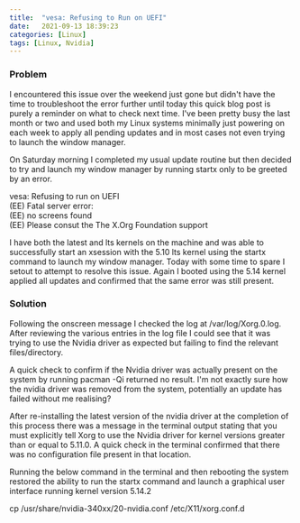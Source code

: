 ```yaml
---
title:  "vesa: Refusing to Run on UEFI"
date:   2021-09-13 18:39:23
categories: [Linux]
tags: [Linux, Nvidia]
---
```


### Problem
I encountered this issue over the weekend just gone but didn't have the time to troubleshoot the error further until today this quick blog post is purely a reminder on what to check next time. I've been pretty busy the last month or two and used both my Linux systems minimally just powering on each week to apply all pending updates and in most cases not even trying to launch the window manager.

On Saturday morning I completed my usual update routine but then decided to try and launch my window manager by running startx only to be greeted by an error.  

vesa: Refusing to run on UEFI  
(EE) Fatal server error:  
(EE) no screens found  
(EE) Please consut the The X.Org Foundation support

I have both the latest and lts kernels on the machine and was able to successfully start an xsession with the 5.10 lts kernel using the startx command to launch my window manager. Today with some time to spare I setout to attempt to resolve this issue. Again I booted using the 5.14 kernel applied all updates and confirmed that the same error was still present. 

### Solution
Following the onscreen message I checked the log at /var/log/Xorg.0.log. After reviewing the various entries in the log file I could see that it was trying to use the Nvidia driver as expected but failing to find the relevant files/directory.

A quick check to confirm if the Nvidia driver was actually present on the system by running pacman -Qi returned no result. I'm not exactly sure how the nvidia driver was removed from the system, potentially an update has failed without me realising? 

After re-installing the latest version of the nvidia driver at the completion of this process there was a message in the terminal output stating that you must explicitly tell Xorg to use the Nvidia driver for kernel versions greater than or equal to 5.11.0. A quick check in the terminal confirmed that there was no configuration file present in that location.

Running the below command in the terminal and then rebooting the system restored the ability to run the startx command and launch a graphical user interface running kernel version 5.14.2

cp /usr/share/nvidia-340xx/20-nvidia.conf /etc/X11/xorg.conf.d
